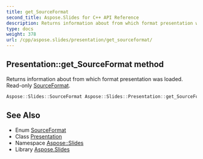 ```yaml
---
title: get_SourceFormat
second_title: Aspose.Slides for C++ API Reference
description: Returns information about from which format presentation was loaded. Read-only SourceFormat.
type: docs
weight: 378
url: /cpp/aspose.slides/presentation/get_sourceformat/
---
```

## Presentation::get_SourceFormat method


Returns information about from which format presentation was loaded. Read-only [SourceFormat](../../sourceformat/).

```cpp
Aspose::Slides::SourceFormat Aspose::Slides::Presentation::get_SourceFormat() override
```

## See Also

* Enum [SourceFormat](../../sourceformat/)
* Class [Presentation](../)
* Namespace [Aspose::Slides](../../)
* Library [Aspose.Slides](../../../)
